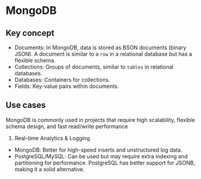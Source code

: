 # MongoDB

## Key concept

- Documents: In MongoDB, data is stored as BSON documents (binary JSON). A document is similar to a `row` in a relational database but has a flexible schema.
- Collections: Groups of documents, similar to `tables` in relational databases.
- Databases: Containers for collections.
- Fields: Key-value pairs within documents.

## Use cases

MongoDB is commonly used in projects that require high scalability, flexible schema design, and fast read/write performance

1. Real-time Analytics & Logging

- MongoDB: Better for high-speed inserts and unstructured log data.
- PostgreSQL/MySQL: Can be used but may require extra indexing and partitioning for performance. PostgreSQL has better support for JSONB, making it a solid alternative.